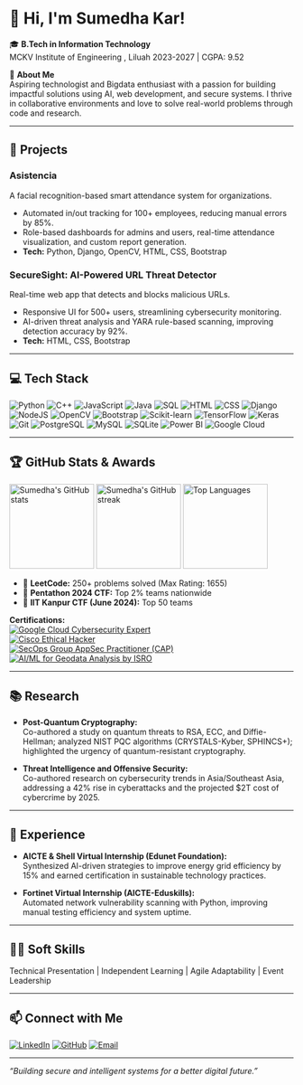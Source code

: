 # 👋 Hi, I'm Sumedha Kar!

🎓 **B.Tech in Information Technology**  
MCKV Institute of Engineering , Liluah 
2023-2027 | CGPA: 9.52

🌟 **About Me**  
Aspiring technologist and Bigdata enthusiast with a passion for building impactful solutions using AI, web development, and secure systems. I thrive in collaborative environments and love to solve real-world problems through code and research.

---

## 🚀 Projects

### Asistencia
A facial recognition-based smart attendance system for organizations.  
- Automated in/out tracking for 100+ employees, reducing manual errors by 85%.
- Role-based dashboards for admins and users, real-time attendance visualization, and custom report generation.
- **Tech:** Python, Django, OpenCV, HTML, CSS, Bootstrap

### SecureSight: AI-Powered URL Threat Detector
Real-time web app that detects and blocks malicious URLs.  
- Responsive UI for 500+ users, streamlining cybersecurity monitoring.
- AI-driven threat analysis and YARA rule-based scanning, improving detection accuracy by 92%.
- **Tech:** HTML, CSS, Bootstrap

---

## 💻 Tech Stack

<p align="left">
  <img src="https://img.shields.io/badge/Python-3776AB?style=for-the-badge&logo=python&logoColor=white" alt="Python"/>
  <img src="https://img.shields.io/badge/C++-00599C?style=for-the-badge&logo=c%2b%2b&logoColor=white" alt="C++"/>
  <img src="https://img.shields.io/badge/JavaScript-F7DF1E?style=for-the-badge&logo=javascript&logoColor=black" alt="JavaScript"/>
  <img src="https://img.shields.io/badge/Java-007396?style=for-the-badge&logo=java&logoColor=white" alt="Java"/>
  <img src="https://img.shields.io/badge/SQL-4479A1?style=for-the-badge&logo=postgresql&logoColor=white" alt="SQL"/>
  <img src="https://img.shields.io/badge/HTML5-E34F26?style=for-the-badge&logo=html5&logoColor=white" alt="HTML"/>
  <img src="https://img.shields.io/badge/CSS3-1572B6?style=for-the-badge&logo=css3&logoColor=white" alt="CSS"/>
  <img src="https://img.shields.io/badge/Django-092E20?style=for-the-badge&logo=django&logoColor=white" alt="Django"/>
  <img src="https://img.shields.io/badge/Node.js-339933?style=for-the-badge&logo=nodedotjs&logoColor=white" alt="NodeJS"/>
  <img src="https://img.shields.io/badge/OpenCV-5C3EE8?style=for-the-badge&logo=opencv&logoColor=white" alt="OpenCV"/>
  <img src="https://img.shields.io/badge/Bootstrap-7952B3?style=for-the-badge&logo=bootstrap&logoColor=white" alt="Bootstrap"/>
  <img src="https://img.shields.io/badge/Scikit--learn-F7931E?style=for-the-badge&logo=scikit-learn&logoColor=white" alt="Scikit-learn"/>
  <img src="https://img.shields.io/badge/TensorFlow-FF6F00?style=for-the-badge&logo=tensorflow&logoColor=white" alt="TensorFlow"/>
  <img src="https://img.shields.io/badge/Keras-D00000?style=for-the-badge&logo=keras&logoColor=white" alt="Keras"/>
  <img src="https://img.shields.io/badge/Git-F05032?style=for-the-badge&logo=git&logoColor=white" alt="Git"/>
  <img src="https://img.shields.io/badge/PostgreSQL-4169E1?style=for-the-badge&logo=postgresql&logoColor=white" alt="PostgreSQL"/>
  <img src="https://img.shields.io/badge/MySQL-4479A1?style=for-the-badge&logo=mysql&logoColor=white" alt="MySQL"/>
  <img src="https://img.shields.io/badge/SQLite-003B57?style=for-the-badge&logo=sqlite&logoColor=white" alt="SQLite"/>
  <img src="https://img.shields.io/badge/Power%20BI-F2C811?style=for-the-badge&logo=powerbi&logoColor=black" alt="Power BI"/>
  <img src="https://img.shields.io/badge/Google%20Cloud-4285F4?style=for-the-badge&logo=googlecloud&logoColor=white" alt="Google Cloud"/>
</p>

---

## 🏆 GitHub Stats & Awards

<p align="left">
  <img src="https://github-readme-stats.vercel.app/api?username=SumedhaKar&show_icons=true&theme=radical" alt="Sumedha's GitHub stats" height="150"/>
  <img src="https://github-readme-streak-stats.herokuapp.com/?user=SumedhaKar&theme=radical" alt="Sumedha's GitHub streak" height="150"/>
  <img src="https://github-readme-stats.vercel.app/api/top-langs/?username=SumedhaKar&layout=compact&theme=radical" alt="Top Languages" height="150"/>
</p>

- 🏅 **LeetCode:** 250+ problems solved (Max Rating: 1655)
- 🥈 **Pentathon 2024 CTF:** Top 2% teams nationwide
- 🥉 **IIT Kanpur CTF (June 2024):** Top 50 teams

**Certifications:**  
[![Google Cloud Cybersecurity Expert](https://img.shields.io/badge/Google%20Cloud%20Cybersecurity%20Expert-4285F4?logo=googlecloud&logoColor=white&style=flat-square)]()  
[![Cisco Ethical Hacker](https://img.shields.io/badge/Cisco%20Ethical%20Hacker-1BA0D7?logo=cisco&logoColor=white&style=flat-square)]()  
[![SecOps Group AppSec Practitioner (CAP)](https://img.shields.io/badge/SecOps%20Group%20AppSec%20Practitioner-111111?logo=security&logoColor=white&style=flat-square)]()  
[![AI/ML for Geodata Analysis by ISRO](https://img.shields.io/badge/AI%2FML%20for%20Geodata%20Analysis%20by%20ISRO-F36C21?logo=googleearthengine&logoColor=white&style=flat-square)]()

---

## 📚 Research

- **Post-Quantum Cryptography:**  
  Co-authored a study on quantum threats to RSA, ECC, and Diffie-Hellman; analyzed NIST PQC algorithms (CRYSTALS-Kyber, SPHINCS+); highlighted the urgency of quantum-resistant cryptography.

- **Threat Intelligence and Offensive Security:**  
  Co-authored research on cybersecurity trends in Asia/Southeast Asia, addressing a 42% rise in cyberattacks and the projected $2T cost of cybercrime by 2025.

---

## 🌱 Experience

- **AICTE & Shell Virtual Internship (Edunet Foundation):**  
  Synthesized AI-driven strategies to improve energy grid efficiency by 15% and earned certification in sustainable technology practices.

- **Fortinet Virtual Internship (AICTE-Eduskills):**  
  Automated network vulnerability scanning with Python, improving manual testing efficiency and system uptime.

---

## 🧑‍💼 Soft Skills

Technical Presentation | Independent Learning | Agile Adaptability | Event Leadership

---

## 📫 Connect with Me

[![LinkedIn](https://img.shields.io/badge/LinkedIn-blue?logo=linkedin)](https://www.linkedin.com/in/sumedha-kar-870235280/)
[![GitHub](https://img.shields.io/badge/GitHub-black?logo=github)](https://github.com/SumedhaKar)
[![Email](https://img.shields.io/badge/Email-D14836?logo=gmail&logoColor=white)](mailto:sumedhakar07@gmail.com)

---

*“Building secure and intelligent systems for a better digital future.”*
